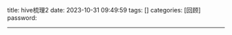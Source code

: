 title: hive梳理2 
date: 2023-10-31 09:49:59 
tags: []
categories: [回顾]
password: 

---

 <!--more-->

 